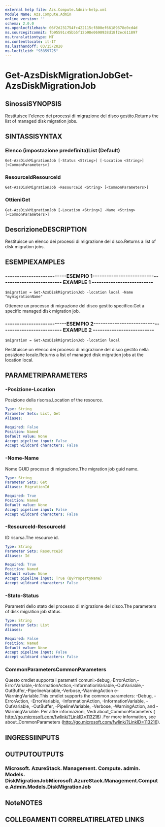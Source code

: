 ```yaml
---
external help file: Azs.Compute.Admin-help.xml
Module Name: Azs.Compute.Admin
online version: ''
schema: 2.0.0
ms.openlocfilehash: 06f2d231754fc422115cf800ef66189378e0cd4d
ms.sourcegitcommit: fb95591c45bb5f12b98e0690938d18f2ec611897
ms.translationtype: MT
ms.contentlocale: it-IT
ms.lasthandoff: 03/15/2020
ms.locfileid: "93859725"
---
```

# <span data-ttu-id="82843-101">Get-AzsDiskMigrationJob</span><span class="sxs-lookup"><span data-stu-id="82843-101">Get-AzsDiskMigrationJob</span></span>

## <span data-ttu-id="82843-102">Sinossi</span><span class="sxs-lookup"><span data-stu-id="82843-102">SYNOPSIS</span></span>
<span data-ttu-id="82843-103">Restituisce l'elenco dei processi di migrazione del disco gestito.</span><span class="sxs-lookup"><span data-stu-id="82843-103">Returns the list of managed disk migration jobs.</span></span>

## <span data-ttu-id="82843-104">SINTASSI</span><span class="sxs-lookup"><span data-stu-id="82843-104">SYNTAX</span></span>

### <span data-ttu-id="82843-105">Elenco (impostazione predefinita)</span><span class="sxs-lookup"><span data-stu-id="82843-105">List (Default)</span></span>
```
Get-AzsDiskMigrationJob [-Status <String>] [-Location <String>] [<CommonParameters>]
```

### <span data-ttu-id="82843-106">ResourceId</span><span class="sxs-lookup"><span data-stu-id="82843-106">ResourceId</span></span>
```
Get-AzsDiskMigrationJob -ResourceId <String> [<CommonParameters>]
```

### <span data-ttu-id="82843-107">Ottieni</span><span class="sxs-lookup"><span data-stu-id="82843-107">Get</span></span>
```
Get-AzsDiskMigrationJob [-Location <String>] -Name <String> [<CommonParameters>]
```

## <span data-ttu-id="82843-108">Descrizione</span><span class="sxs-lookup"><span data-stu-id="82843-108">DESCRIPTION</span></span>
<span data-ttu-id="82843-109">Restituisce un elenco dei processi di migrazione del disco.</span><span class="sxs-lookup"><span data-stu-id="82843-109">Returns a list of disk migration jobs.</span></span>

## <span data-ttu-id="82843-110">ESEMPI</span><span class="sxs-lookup"><span data-stu-id="82843-110">EXAMPLES</span></span>

### <span data-ttu-id="82843-111">--------------------------ESEMPIO 1--------------------------</span><span class="sxs-lookup"><span data-stu-id="82843-111">-------------------------- EXAMPLE 1 --------------------------</span></span>
```
$migration = Get-AzsDiskMigrationJob -location local -Name "mymigrationName"
```

<span data-ttu-id="82843-112">Ottenere un processo di migrazione del disco gestito specifico.</span><span class="sxs-lookup"><span data-stu-id="82843-112">Get a specific managed disk migration job.</span></span>

### <span data-ttu-id="82843-113">--------------------------ESEMPIO 2--------------------------</span><span class="sxs-lookup"><span data-stu-id="82843-113">-------------------------- EXAMPLE 2 --------------------------</span></span>
```
$migration = Get-AzsDiskMigrationJob -location local
```

<span data-ttu-id="82843-114">Restituisce un elenco dei processi di migrazione del disco gestito nella posizione locale.</span><span class="sxs-lookup"><span data-stu-id="82843-114">Returns a list of managed disk migration jobs at the location local.</span></span>

## <span data-ttu-id="82843-115">PARAMETRI</span><span class="sxs-lookup"><span data-stu-id="82843-115">PARAMETERS</span></span>

### <span data-ttu-id="82843-116">-Posizione</span><span class="sxs-lookup"><span data-stu-id="82843-116">-Location</span></span>
<span data-ttu-id="82843-117">Posizione della risorsa.</span><span class="sxs-lookup"><span data-stu-id="82843-117">Location of the resource.</span></span>

```yaml
Type: String
Parameter Sets: List, Get
Aliases: 

Required: False
Position: Named
Default value: None
Accept pipeline input: False
Accept wildcard characters: False
```

### <span data-ttu-id="82843-118">-Nome</span><span class="sxs-lookup"><span data-stu-id="82843-118">-Name</span></span>
<span data-ttu-id="82843-119">Nome GUID processo di migrazione.</span><span class="sxs-lookup"><span data-stu-id="82843-119">The migration job guid name.</span></span>

```yaml
Type: String
Parameter Sets: Get
Aliases: MigrationId

Required: True
Position: Named
Default value: None
Accept pipeline input: False
Accept wildcard characters: False
```

### <span data-ttu-id="82843-120">-ResourceId</span><span class="sxs-lookup"><span data-stu-id="82843-120">-ResourceId</span></span>
<span data-ttu-id="82843-121">ID risorsa.</span><span class="sxs-lookup"><span data-stu-id="82843-121">The resource id.</span></span>

```yaml
Type: String
Parameter Sets: ResourceId
Aliases: Id

Required: True
Position: Named
Default value: None
Accept pipeline input: True (ByPropertyName)
Accept wildcard characters: False
```

### <span data-ttu-id="82843-122">-Stato</span><span class="sxs-lookup"><span data-stu-id="82843-122">-Status</span></span>
<span data-ttu-id="82843-123">Parametri dello stato del processo di migrazione del disco.</span><span class="sxs-lookup"><span data-stu-id="82843-123">The parameters of disk migration job status.</span></span>

```yaml
Type: String
Parameter Sets: List
Aliases: 

Required: False
Position: Named
Default value: None
Accept pipeline input: False
Accept wildcard characters: False
```

### <span data-ttu-id="82843-124">CommonParameters</span><span class="sxs-lookup"><span data-stu-id="82843-124">CommonParameters</span></span>
<span data-ttu-id="82843-125">Questo cmdlet supporta i parametri comuni:-debug,-ErrorAction,-ErrorVariable,-InformationAction,-InformationVariable,-OutVariable,-OutBuffer,-PipelineVariable,-Verbose,-WarningAction e-WarningVariable.</span><span class="sxs-lookup"><span data-stu-id="82843-125">This cmdlet supports the common parameters: -Debug, -ErrorAction, -ErrorVariable, -InformationAction, -InformationVariable, -OutVariable, -OutBuffer, -PipelineVariable, -Verbose, -WarningAction, and -WarningVariable.</span></span> <span data-ttu-id="82843-126">Per altre informazioni, Vedi about_CommonParameters ( http://go.microsoft.com/fwlink/?LinkID=113216) .</span><span class="sxs-lookup"><span data-stu-id="82843-126">For more information, see about_CommonParameters (http://go.microsoft.com/fwlink/?LinkID=113216).</span></span>

## <span data-ttu-id="82843-127">INGRESSI</span><span class="sxs-lookup"><span data-stu-id="82843-127">INPUTS</span></span>

## <span data-ttu-id="82843-128">OUTPUT</span><span class="sxs-lookup"><span data-stu-id="82843-128">OUTPUTS</span></span>

### <span data-ttu-id="82843-129">Microsoft. AzureStack. Management. Compute. admin. Models. DiskMigrationJob</span><span class="sxs-lookup"><span data-stu-id="82843-129">Microsoft.AzureStack.Management.Compute.Admin.Models.DiskMigrationJob</span></span>

## <span data-ttu-id="82843-130">Note</span><span class="sxs-lookup"><span data-stu-id="82843-130">NOTES</span></span>

## <span data-ttu-id="82843-131">COLLEGAMENTI CORRELATI</span><span class="sxs-lookup"><span data-stu-id="82843-131">RELATED LINKS</span></span>

